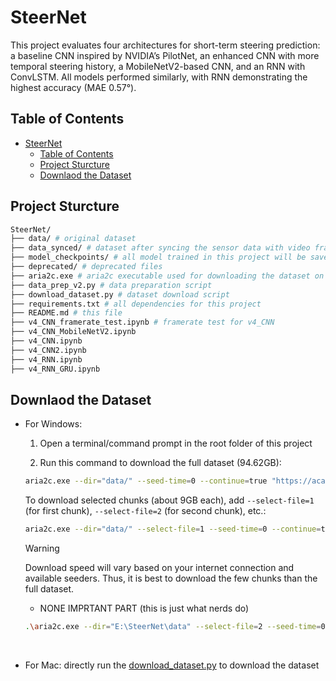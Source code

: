 # SteerNet

This project evaluates four architectures for short-term steering prediction: a baseline CNN inspired by NVIDIA’s PilotNet, an enhanced CNN with more temporal steering history, a MobileNetV2-based CNN, and an RNN with ConvLSTM. All models performed similarly, with RNN demonstrating the highest accuracy (MAE 0.57°).

## Table of Contents

- [SteerNet](#steernet)
  - [Table of Contents](#table-of-contents)
  - [Project Sturcture](#project-sturcture)
  - [Downlaod the Dataset](#downlaod-the-dataset)

## Project Sturcture

```bash
SteerNet/
├── data/ # original dataset
├── data_synced/ # dataset after syncing the sensor data with video frames
├── model_checkpoints/ # all model trained in this project will be saved here as .pth files
├── deprecated/ # deprecated files
├── aria2c.exe # aria2c executable used for downloading the dataset on windows
├── data_prep_v2.py # data preparation script
├── download_dataset.py # dataset download script
├── requirements.txt # all dependencies for this project
├── README.md # this file
├── v4_CNN_framerate_test.ipynb # framerate test for v4_CNN
├── v4_CNN_MobileNetV2.ipynb
├── v4_CNN.ipynb
├── v4_CNN2.ipynb
├── v4_RNN.ipynb
├── v4_RNN_GRU.ipynb
```


## Downlaod the Dataset

- For Windows:

  1. Open a terminal/command prompt in the root folder of this project

  2. Run this command to download the full dataset (94.62GB):
  ```bash
  aria2c.exe --dir="data/" --seed-time=0 --continue=true "https://academictorrents.com/download/65a2fbc964078aff62076ff4e103f18b951c5ddb.torrent"
  ```

  To download selected chunks (about 9GB each), add `--select-file=1` (for first chunk), `--select-file=2` (for second chunk), etc.:
  ```bash
  aria2c.exe --dir="data/" --select-file=1 --seed-time=0 --continue=true "https://academictorrents.com/download/65a2fbc964078aff62076ff4e103f18b951c5ddb.torrent"
  ```

  > [!WARNING] 
  > Download speed will vary based on your internet connection and available seeders. Thus, it is best to download the few chunks than the full dataset.


  - NONE IMPRTANT PART (this is just what nerds do)

  ```bash
  .\aria2c.exe --dir="E:\SteerNet\data" --select-file=2 --seed-time=0 --file-allocation=falloc --max-connection-per-server=16 --split=16 --min-split-size=1M --max-concurrent-downloads=64 --max-overall-download-limit=0 --max-download-limit=0 --disable-ipv6=true --bt-max-peers=500 --bt-request-peer-speed-limit=0 --max-overall-upload-limit=1K --async-dns=true --summary-interval=1 --disk-cache=128M --enable-mmap=true --optimize-concurrent-downloads=true --bt-tracker="http://academictorrents.com:6969/announce,udp://tracker.opentrackr.org:1337/announce,udp://9.rarbg.com:2810/announce,udp://tracker.openbittorrent.com:6969/announce,udp://tracker.torrent.eu.org:451/announce,udp://exodus.desync.com:6969/announce,udp://tracker.torrent.eu.org:451/announce,udp://tracker.moeking.me:6969/announce,udp://tracker.opentrackr.org:1337/announce,udp://open.stealth.si:80/announce,udp://movies.zsw.ca:6969/announce" --bt-enable-lpd=true --enable-peer-exchange=true --follow-torrent=mem --continue=true --console-log-level=notice "https://academictorrents.com/download/65a2fbc964078aff62076ff4e103f18b951c5ddb.torrent"
  ```
<br>

- For Mac:
  directly run the [download_dataset.py](download_dataset.py) to download the dataset



